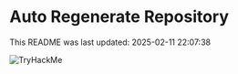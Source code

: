 # Auto Regenerate Repository

This README was last updated: 2025-02-11 22:07:38

 ![TryHackMe](https://tryhackme.com/badge/533634)